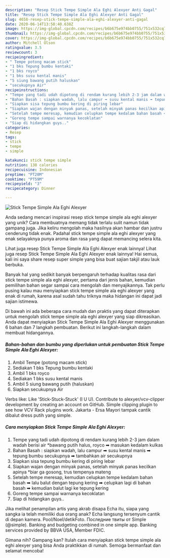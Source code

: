```yaml
---
description: "Resep Stick Tempe Simple Ala Eghi Alexyer Anti Gagal"
title: "Resep Stick Tempe Simple Ala Eghi Alexyer Anti Gagal"
slug: 4658-resep-stick-tempe-simple-ala-eghi-alexyer-anti-gagal
date: 2020-06-14T13:58:40.638Z
image: https://img-global.cpcdn.com/recipes/b6b675e974bb0755/751x532cq70/stick-tempe-simple-ala-eghi-alexyer-foto-resep-utama.jpg
thumbnail: https://img-global.cpcdn.com/recipes/b6b675e974bb0755/751x532cq70/stick-tempe-simple-ala-eghi-alexyer-foto-resep-utama.jpg
cover: https://img-global.cpcdn.com/recipes/b6b675e974bb0755/751x532cq70/stick-tempe-simple-ala-eghi-alexyer-foto-resep-utama.jpg
author: Mitchell Olson
ratingvalue: 3.5
reviewcount: 3
recipeingredient:
- " Tempe potong macam stick"
- "1 bks Tepung bumbu kentaki"
- "1 bks royco"
- "1 bks susu kental manis"
- "5 siung bawang putih haluskan"
- "secukupnya Air"
recipeinstructions:
- "Tempe yang tadi udah dipotong di rendam kurang lebih 2-3 jam dalam wadah berisi air *bawang putih halus, royco ➡ masukan kedalam kulkas"
- "Bahan Basah : siapkan wadah, lalu campur ➡ susu kental manis ➡ tepung bumbu secukupnya ➡ tambahkan air secukupnya"
- "Siapkan sisa tepung bumbu kering di piring lebar"
- "Siapkan wajan dengan minyak panas, setelah minyak panas kecilkan apinya *biar ga gosong, trus tempenya mateng"
- "Setelah tempe meresap, kemudian celupkan tempe kedalam bahan basah ➡ lalu balut dengan tepung kering ➡ celupkan lagi di bahan basah ➡ kemudian balut lagi ke tepung kering"
- "Goreng tempe sampai warnanya kecoklatan"
- "Siap di hidangkan guys.."
categories:
- Resep
tags:
- stick
- tempe
- simple

katakunci: stick tempe simple 
nutrition: 138 calories
recipecuisine: Indonesian
preptime: "PT20M"
cooktime: "PT59M"
recipeyield: "3"
recipecategory: Dinner

---
```



![Stick Tempe Simple Ala Eghi Alexyer](https://img-global.cpcdn.com/recipes/b6b675e974bb0755/751x532cq70/stick-tempe-simple-ala-eghi-alexyer-foto-resep-utama.jpg)

Anda sedang mencari inspirasi resep stick tempe simple ala eghi alexyer yang unik? Cara membuatnya memang tidak terlalu sulit namun tidak gampang juga. Jika keliru mengolah maka hasilnya akan hambar dan justru cenderung tidak enak. Padahal stick tempe simple ala eghi alexyer yang enak selayaknya punya aroma dan rasa yang dapat memancing selera kita.

Lihat juga resep Stick Tempe Simple Ala Eghi Alexyer enak lainnya! Lihat juga resep Stick Tempe Simple Ala Eghi Alexyer enak lainnya! Hai semua, kali ini saya share resep super simple yang bisa buat sajian takjil atau lauk berbuka.

Banyak hal yang sedikit banyak berpengaruh terhadap kualitas rasa dari stick tempe simple ala eghi alexyer, pertama dari jenis bahan, kemudian pemilihan bahan segar sampai cara mengolah dan menyajikannya. Tak perlu pusing kalau mau menyiapkan stick tempe simple ala eghi alexyer yang enak di rumah, karena asal sudah tahu triknya maka hidangan ini dapat jadi sajian istimewa.


Di bawah ini ada beberapa cara mudah dan praktis yang dapat diterapkan untuk mengolah stick tempe simple ala eghi alexyer yang siap dikreasikan. Anda dapat menyiapkan Stick Tempe Simple Ala Eghi Alexyer menggunakan 6 bahan dan 7 langkah pembuatan. Berikut ini langkah-langkah dalam membuat hidangannya.

<!--inarticleads1-->

##### Bahan-bahan dan bumbu yang diperlukan untuk pembuatan Stick Tempe Simple Ala Eghi Alexyer:

1. Ambil  Tempe (potong macam stick)
1. Sediakan 1 bks Tepung bumbu kentaki
1. Ambil 1 bks royco
1. Sediakan 1 bks susu kental manis
1. Ambil 5 siung bawang putih (haluskan)
1. Siapkan secukupnya Air


Verbs like: Like &#39;Stick-Stuck-Stuck&#39; (I U U). Contribute to alexyer/vcv-clipper development by creating an account on GitHub. Simple clipping plugin to see how VCV Rack plugins work. Jakarta - Ersa Mayori tampak cantik dibalut dress putih yang simple. 

<!--inarticleads2-->

##### Cara menyiapkan Stick Tempe Simple Ala Eghi Alexyer:

1. Tempe yang tadi udah dipotong di rendam kurang lebih 2-3 jam dalam wadah berisi air *bawang putih halus, royco ➡ masukan kedalam kulkas
1. Bahan Basah : siapkan wadah, lalu campur ➡ susu kental manis ➡ tepung bumbu secukupnya ➡ tambahkan air secukupnya
1. Siapkan sisa tepung bumbu kering di piring lebar
1. Siapkan wajan dengan minyak panas, setelah minyak panas kecilkan apinya *biar ga gosong, trus tempenya mateng
1. Setelah tempe meresap, kemudian celupkan tempe kedalam bahan basah ➡ lalu balut dengan tepung kering ➡ celupkan lagi di bahan basah ➡ kemudian balut lagi ke tepung kering
1. Goreng tempe sampai warnanya kecoklatan
1. Siap di hidangkan guys..


Jika melihat penampilan artis yang akrab disapa Echa itu, siapa yang sangka ia telah memiliki dua orang anak? Echa langsung tersenyum cantik di depan kamera. Pool/Noel/detikFoto. Последние твиты от Simple (@simple). Banking and budgeting combined in one simple app. Banking services provided by BBVA USA, Member FDIC. 

Gimana nih? Gampang kan? Itulah cara menyiapkan stick tempe simple ala eghi alexyer yang bisa Anda praktikkan di rumah. Semoga bermanfaat dan selamat mencoba!
